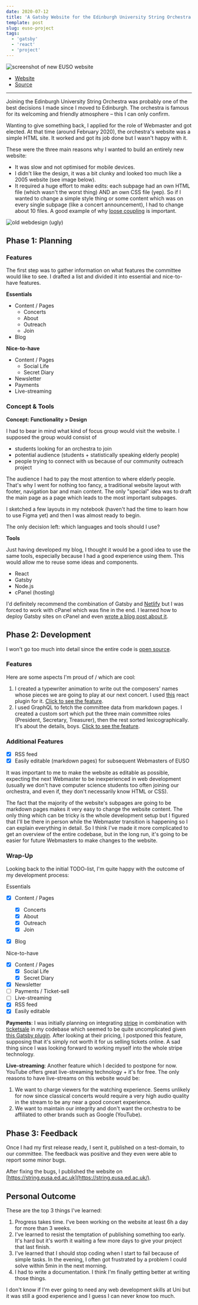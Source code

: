 ```yaml
---
date: 2020-07-12
title: 'A Gatsby Website for the Edinburgh University String Orchestra'
template: post
slug: euso-project
tags:
  - 'gatsby'
  - 'react'
  - 'project'
---
```


![screenshot of new EUSO website](../images/euso-new.png)

- [Website](https://string.eusa.ed.ac.uk/)
- [Source](https://github.com/Edinburgh-University-String-Orchestra/euso-website)

---

Joining the Edinburgh University String Orchestra was probably one of the best decisions I made since I moved to Edinburgh. The orchestra is famous for its welcoming and friendly atmosphere – this I can only confirm.

Wanting to give something back, I applied for the role of Webmaster and got elected. At that time (around February 2020),
the orchestra's website was a simple HTML site. It worked and got its job done but I wasn't happy with it.

These were the three main reasons why I wanted to build an entirely new website:


  - It was slow and not optimised for mobile devices.
  - I didn't like the design, it was a bit clunky and looked too much like a 2005 website (see image below). 
  - It required a huge effort to make edits: each subpage had an own HTML file (which wasn't the worst thing) AND an own CSS file (yep). So if I wanted to change a simple style thing or some content which was on every single subpage (like a concert announcement), I had to change about 10 files. A good example of why [loose coupling](https://en.wikipedia.org/wiki/Loose_coupling) is important.

![old webdesign (ugly)](../images/euso-old.png)

## Phase 1: Planning

### Features

The first step was to gather information on what features the committee would like to see. I drafted a list and divided it into essential and nice-to-have features.

  **Essentials**
  - Content / Pages
    - Concerts
    - About
    - Outreach
    - Join
  - Blog


  **Nice-to-have**
  - Content / Pages
    - Social Life
    - Secret Diary
  - Newsletter
  - Payments
  - Live-streaming

### Concept & Tools

**Concept: Functionality > Design**

I had to bear in mind what kind of focus group would visit the website. I supposed the group would consist of

  - students looking for an orchestra to join
  - potential audience (students + statistically speaking elderly people)
  - people trying to connect with us because of our community outreach project

The audience I had to pay the most attention to where elderly people. That's why I went for nothing too fancy, a traditional website layout with footer, navigation bar and main content. The only "special" idea was to draft the main page as a page which leads to the most important subpages.

I sketched a few layouts in my notebook (haven't had the time to learn how to use Figma yet) and then I was almost ready to begin.

The only decision left: which languages and tools should I use?


**Tools**

Just having developed my blog, I thought it would be a good idea to use the same tools, especially because I had a good experience using them. This would allow me to reuse some ideas and components.

  - React
  - Gatsby
  - Node.js
  - cPanel (hosting)

I'd definitely recommend the combination of Gatsby and [Netlify]() but I was forced to work with cPanel which was fine in the end. I learned how to deploy Gatsby sites on cPanel and even [wrote a blog post about it](/deploy-gatsby-cpanel/).

## Phase 2: Development

I won't go too much into detail since the entire code is [open source](https://github.com/Edinburgh-University-String-Orchestra/euso-website).

### Features

Here are some aspects I'm proud of / which are cool:

  1. I created a typewriter animation to write out the composers' names whose pieces we are going to play at our next concert. I used [this](https://github.com/ianbjorndilling/react-typewriter) react plugin for it. [Click to see the feature](https://string.eusa.ed.ac.uk/).
  2. I used GraphQL to fetch the committee data from markdown pages. I created a custom sort which put the three main committee roles (President, Secretary, Treasurer), then the rest sorted lexicographically. It's about the details, boys. [Click to see the feature](https://string.eusa.ed.ac.uk/committee/).

### Additional Features
  - [x] RSS feed
  - [x] Easily editable (markdown pages) for subsequent Webmasters of EUSO

It was important to me to make the website as editable as possible, expecting the next Webmaster to be inexperienced in web development (usually we don't have computer science students too often joining our orchestra, and even if, they don't necessarily know HTML or CSS).

The fact that the majority of the website's subpages are going to be markdown pages makes it very easy to change the website content. The only thing which can be tricky is the whole development setup but I figured that I'll be there in person while the Webmaster transition is happening so I can explain everything in detail. So I think I've made it more complicated to get an overview of the entire codebase, but in the long run, it's going to be easier for future Webmasters to make changes to the website.

### Wrap-Up

Looking back to the initial TODO-list, I'm quite happy with the outcome of my development process:

Essentials
- [x] Content / Pages
  - [x] Concerts
  - [x] About
  - [x] Outreach
  - [x] Join
- [x] Blog


Nice-to-have
- [x] Content / Pages
  - [x] Social Life
  - [x] Secret Diary
- [x] Newsletter
- [ ] Payments / Ticket-sell
- [ ] Live-streaming
- [x] RSS feed
- [x] Easily editable

**Payments**: I was initially planning on integrating [stripe]() in combination with [ticketsale]() in my codebase which seemed to be quite uncomplicated given [this Gatsby plugin](). After looking at their pricing, I postponed this feature, supposing that it's simply not worth it for us selling tickets online. A sad thing since I was looking forward to working myself into the whole stripe technology.

**Live-streaming**: Another feature which I decided to postpone for now. YouTube offers great live-streaming technology + it's for free. The only reasons to have live-streams on this website would be:

  1. We want to charge viewers for the watching experience. Seems unlikely for now since classical concerts would require a very high audio quality in the stream to be any near a good concert experience.
  2. We want to maintain our integrity and don't want the orchestra to be affiliated to other brands such as Google (YouTube).

## Phase 3: Feedback

Once I had my first release ready, I sent it, published on a test-domain, to our committee. The feedback was positive and they even were able to report some minor bugs.

After fixing the bugs, I published the website on [https://string.eusa.ed.ac.uk](https://string.eusa.ed.ac.uk/).

## Personal Outcome

These are the top 3 things I've learned:

  1. Progress takes time. I've been working on the website at least 6h a day for more than 3 weeks.
  2. I've learned to resist the temptation of publishing something too early. It's hard but it's worth it waiting a few more days to give your project that last finish.
  3. I've learned that I should stop coding when I start to fail because of simple tasks. In the evening, I often got frustrated by a problem I could solve within 5min in the next morning.
  4. I had to write a documentation. I think I'm finally getting better at writing those things.

I don't know if I'm ever going to need any web development skills at Uni but it was still a good experience and I guess I can never know too much.